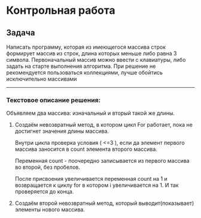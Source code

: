 # Контрольная работа
## **Задача**
Написать программу, которая из имеющегося массива строк формирует массив из строк, длина которых меньше либо равна 3 символа. Первоначальный массив можно ввести с клавиатуры, либо задать на старте выполнения алгоритма. При решение не рекомендуется пользоваться коллекциями, лучше обойтись исключительно массивами

---
### Текстовое описание решения:
Объявляем два массива: изначальный и вторый такой же длины.

 1. Создаём невозвратный метод, в котором цикл For работает, пока не достигнет значения длины массива. 

    Внутри цикла проверка условия ( <=3 ), если да элемент первого массива заносится в count элемента второго массива. 

    Переменная count - поочередно записывается из первого массива во второй, без пробелов. 

    После присвоения увеличивается переменная count на 1 и возвращается к циклу for в котором i увеличивается на 1. И так проверяется до конца.

 2. Создаём второй невозвратный метод, который выводит(показывает) элементы нового массива.